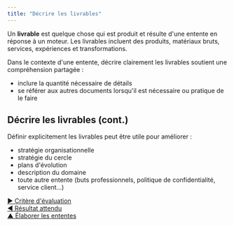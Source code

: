 ```yaml
---
title: "Décrire les livrables"
---
```



Un **livrable** est quelque chose qui est produit et résulte d'une entente en réponse à un moteur. Les livrables incluent des produits, matériaux bruts, services, expériences et transformations.

Dans le contexte d'une entente, décrire clairement les livrables soutient une compréhension partagée :

- inclure la quantité nécessaire de détails
- se référer aux autres documents lorsqu'il est nécessaire ou pratique de le faire


## Décrire les livrables (cont.)

Définir explicitement les livrables peut être utile pour améliorer :

- stratégie organisationnelle
- stratégie du cercle
- plans d'évolution
- description du domaine
- toute autre entente (buts professionnels, politique de confidentialité, service client...)

[&#9654; Critère d'évaluation](evaluation-criteria.html)<br/>[&#9664; Résultat attendu](intended-outcome.html)<br/>[&#9650; Élaborer les ententes](defining-agreements.html)

